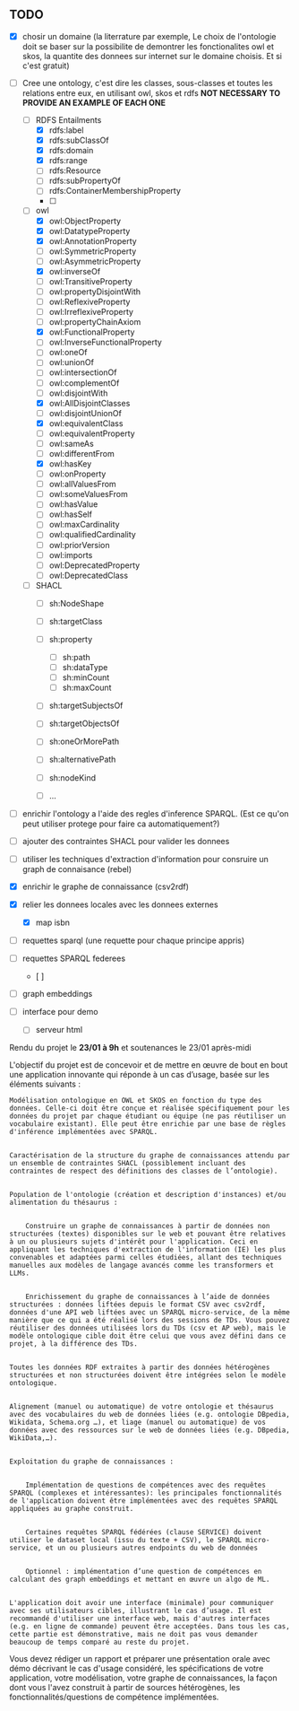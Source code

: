 ## TODO

- [x] chosir un domaine (la literrature par exemple, Le choix de l'ontologie doit se baser sur la possibilite de demontrer les fonctionalites owl et skos, la quantite des donnees sur internet sur le domaine choisis. Et si c'est gratuit)

- [ ] Cree une ontology, c'est dire les classes, sous-classes et toutes les relations entre eux, en utilisant owl, skos et rdfs
    **NOT NECESSARY TO PROVIDE AN EXAMPLE OF EACH ONE**
    - [ ] RDFS Entailments
        - [x] rdfs:label
        - [x] rdfs:subClassOf
        - [x] rdfs:domain
        - [x] rdfs:range
        - [ ] rdfs:Resource
        - [ ] rdfs:subPropertyOf
        - [ ] rdfs:ContainerMembershipProperty
        - [ ] 

    - [ ] owl
        - [x] owl:ObjectProperty
        - [x] owl:DatatypeProperty
        - [x] owl:AnnotationProperty
        - [ ] owl:SymmetricProperty
        - [ ] owl:AsymmetricProperty
        - [x] owl:inverseOf
        - [ ] owl:TransitiveProperty
        - [ ] owl:propertyDisjointWith
        - [ ] owl:ReflexiveProperty
        - [ ] owl:IrreflexiveProperty
        - [ ] owl:propertyChainAxiom
        - [x] owl:FunctionalProperty
        - [ ] owl:InverseFunctionalProperty
        - [ ] owl:oneOf
        - [ ] owl:unionOf
        - [ ] owl:intersectionOf
        - [ ] owl:complementOf
        - [ ] owl:disjointWith
        - [x] owl:AllDisjointClasses
        - [ ] owl:disjointUnionOf
        - [x] owl:equivalentClass
        - [ ] owl:equivalentProperty
        - [ ] owl:sameAs
        - [ ] owl:differentFrom
        - [x] owl:hasKey
        - [ ] owl:onProperty
        - [ ] owl:allValuesFrom
        - [ ] owl:someValuesFrom
        - [ ] owl:hasValue
        - [ ] owl:hasSelf
        - [ ] owl:maxCardinality
        - [ ] owl:qualifiedCardinality
        - [ ] owl:priorVersion
        - [ ] owl:imports
        - [ ] owl:DeprecatedProperty
        - [ ] owl:DeprecatedClass

    - [ ] SHACL
        - [ ] sh:NodeShape
        - [ ] sh:targetClass
        - [ ] sh:property
            - [ ] sh:path
            - [ ] sh:dataType
            - [ ] sh:minCount
            - [ ] sh:maxCount
        - [ ] sh:targetSubjectsOf
        - [ ] sh:targetObjectsOf
        - [ ] sh:oneOrMorePath
        - [ ] sh:alternativePath
        - [ ] sh:nodeKind
        - [ ] ...



- [ ] enrichir l'ontology a l'aide des regles d'inference SPARQL. (Est ce qu'on peut utiliser protege pour faire ca automatiquement?)
- [ ] ajouter des contraintes SHACL pour valider les donnees 
- [ ] utiliser les techniques d'extraction d'information pour consruire un graph de connaisance (rebel)
- [x] enrichir le graphe de connaissance (csv2rdf)
- [x] relier les donnees locales avec les donnees externes 
    - [x] map isbn
- [ ] requettes sparql (une requette pour chaque principe appris)
- [ ] requettes SPARQL federees
    - [ ] 
- [ ] graph embeddings
- [ ] interface pour demo
    - [ ] serveur html

Rendu du projet le **23/01 à 9h** et soutenances le 23/01 après-midi

L'objectif du projet est de concevoir et de mettre en œuvre de bout en bout une application innovante qui réponde à un cas d’usage, basée sur les éléments suivants :

    Modélisation ontologique en OWL et SKOS en fonction du type des données. Celle-ci doit être conçue et réalisée spécifiquement pour les données du projet par chaque étudiant ou équipe (ne pas réutiliser un vocabulaire existant). Elle peut être enrichie par une base de règles d'inférence implémentées avec SPARQL.


    Caractérisation de la structure du graphe de connaissances attendu par un ensemble de contraintes SHACL (possiblement incluant des contraintes de respect des définitions des classes de l’ontologie).


    Population de l'ontologie (création et description d'instances) et/ou alimentation du thésaurus :


        Construire un graphe de connaissances à partir de données non structurées (textes) disponibles sur le web et pouvant être relatives à un ou plusieurs sujets d'intérêt pour l'application. Ceci en appliquant les techniques d'extraction de l'information (IE) les plus convenables et adaptées parmi celles étudiées, allant des techniques manuelles aux modèles de langage avancés comme les transformers et LLMs.


        Enrichissement du graphe de connaissances à l’aide de données structurées : données liftées depuis le format CSV avec csv2rdf, données d'une API web liftées avec un SPARQL micro-service, de la même manière que ce qui a été réalisé lors des sessions de TDs. Vous pouvez réutiliser des données utilisées lors du TDs (csv et AP web), mais le modèle ontologique cible doit être celui que vous avez défini dans ce projet, à la différence des TDs.


    Toutes les données RDF extraites à partir des données hétérogènes structurées et non structurées doivent être intégrées selon le modèle ontologique.


    Alignement (manuel ou automatique) de votre ontologie et thésaurus avec des vocabulaires du web de données liées (e.g. ontologie DBpedia, Wikidata, Schema.org …), et liage (manuel ou automatique) de vos données avec des ressources sur le web de données liées (e.g. DBpedia, WikiData,…).


    Exploitation du graphe de connaissances :


        Implémentation de questions de compétences avec des requêtes SPARQL (complexes et intéressantes): les principales fonctionnalités de l'application doivent être implémentées avec des requêtes SPARQL appliquées au graphe construit.


        Certaines requêtes SPARQL fédérées (clause SERVICE) doivent utiliser le dataset local (issu du texte + CSV), le SPARQL micro-service, et un ou plusieurs autres endpoints du web de données


        Optionnel : implémentation d’une question de compétences en calculant des graph embeddings et mettant en œuvre un algo de ML.


    L'application doit avoir une interface (minimale) pour communiquer avec ses utilisateurs cibles, illustrant le cas d’usage. Il est recommandé d'utiliser une interface web, mais d'autres interfaces (e.g. en ligne de commande) peuvent être acceptées. Dans tous les cas, cette partie est démonstrative, mais ne doit pas vous demander beaucoup de temps comparé au reste du projet.

Vous devez rédiger un rapport et préparer une présentation orale avec démo décrivant le cas d'usage considéré, les spécifications de votre application, votre modélisation, votre graphe de connaissances, la façon dont vous l'avez construit à partir de sources hétérogènes, les fonctionnalités/questions de compétence implémentées.

